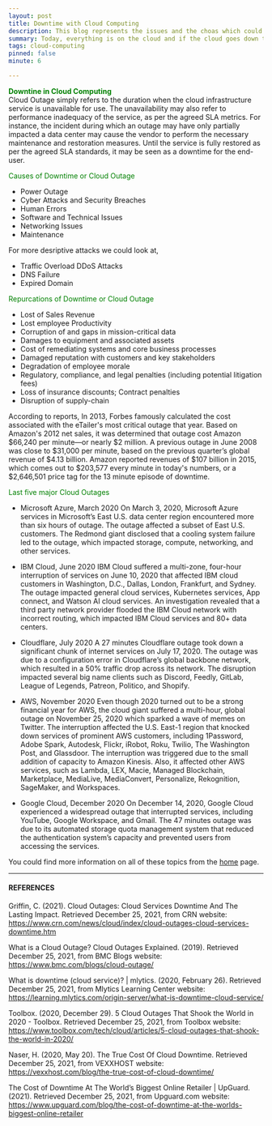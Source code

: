 ```yaml
---
layout: post
title: Downtime with Cloud Computing
description: This blog represents the issues and the choas which could be created because of the downtime of any of the cloud sercies along with the repercations which it comes with.
summary: Today, everything is on the cloud and if the cloud goes down then the internet would go down. This could be the dangerous situation where all the internet goes down with medical sercices and quick response services also. For the context 70% of visible internet is hosted with AWS.
tags: cloud-computing
pinned: false
minute: 6

---
```


<b><span style="color:green">Downtine in Cloud Computing</span></b><br>
Cloud Outage simply refers to the duration when the cloud infrastructure service is unavailable for use. The unavailability may also refer to performance inadequacy of the service, as per the agreed SLA metrics. For instance, the incident during which an outage may have only partially impacted a data center may cause the vendor to perform the necessary maintenance and restoration measures. Until the service is fully restored as per the agreed SLA standards, it may be seen as a downtime for the end-user.

<span style="color:green">Causes of Downtime or Cloud Outage</span>

 - Power Outage
 - Cyber Attacks and Security Breaches
 - Human Errors
 - Software and Technical Issues 
 - Networking Issues
 - Maintenance

For more desriptive attacks we could look at,

 - Traffic Overload DDoS Attacks
 - DNS Failure
 - Expired Domain 


<span style="color:green">Repurcations of Downtime or Cloud Outage</span><br>

 - Lost of Sales Revenue
 - Lost employee Productivity 
 - Corruption of and gaps in mission-critical data
 - Damages to equipment and associated assets
 - Cost of remediating systems and core business processes
 - Damaged reputation with customers and key stakeholders
 - Degradation of employee morale
 - Regulatory, compliance, and legal penalties (including potential litigation fees)
 - Loss of insurance discounts; Contract penalties
 - Disruption of supply-chain


According to reports, In 2013, Forbes famously calculated the cost associated with the eTailer's most critical outage that year. Based on Amazon's 2012 net sales, it was determined that  outage cost Amazon $66,240 per minute—or nearly $2 million. A previous outage in June 2008 was close to $31,000 per minute, based on the previous quarter’s global revenue of $4.13 billion. Amazon reported revenues of $107 billion in 2015, which comes out to $203,577 every minute in today's numbers, or a $2,646,501 price tag for the 13 minute episode of downtime.

<span style="color:green">Last five major Cloud Outages</span><br>

 - Microsoft Azure, March 2020
 On March 3, 2020, Microsoft Azure services in Microsoft’s East U.S. data center region encountered more than six hours of outage. The outage affected a subset of East U.S. customers. The Redmond giant disclosed that a cooling system failure led to the outage, which impacted storage, compute, networking, and other services.

 - IBM Cloud, June 2020
 IBM Cloud suffered a multi-zone, four-hour interruption of services on June 10, 2020 that affected IBM cloud customers in Washington, D.C., Dallas, London, Frankfurt, and Sydney. The outage impacted general cloud services, Kubernetes services, App connect, and Watson AI cloud services. An investigation revealed that a third party network provider flooded the IBM Cloud network with incorrect routing, which impacted IBM Cloud services and 80+ data centers. 

 - Cloudflare, July 2020
 A 27 minutes Cloudflare outage took down a significant chunk of internet services on July 17, 2020. The outage was due to a configuration error in Cloudflare’s global backbone network, which resulted in a 50% traffic drop across its network. The disruption impacted several big name clients such as Discord, Feedly, GitLab, League of Legends, Patreon, Politico, and Shopify.

 - AWS, November 2020
 Even though 2020 turned out to be a strong financial year for AWS, the cloud giant suffered a multi-hour, global outage on November 25, 2020 which sparked a wave of memes on Twitter. The interruption affected the U.S. East-1 region that knocked down services of prominent AWS customers, including 1Password, Adobe Spark, Autodesk, Flickr, iRobot, Roku, Twilio, The Washington Post, and Glassdoor. The interruption was triggered due to the small addition of capacity to Amazon Kinesis. Also, it affected other AWS services, such as Lambda, LEX, Macie, Managed Blockchain, Marketplace, MediaLive, MediaConvert, Personalize, Rekognition, SageMaker, and Workspaces.

 - Google Cloud, December 2020
 On December 14, 2020, Google Cloud experienced a widespread outage that interrupted services, including YouTube, Google Workspace, and Gmail. The 47 minutes outage was due to its automated storage quota management system that reduced the authentication system’s capacity and prevented users from accessing the services.

You could find more information on all of these topics from the <a href="https://dhruvdoshi.github.io/blog">home</a> page.

---

#### REFERENCES

Griffin, C. (2021). Cloud Outages: Cloud Services Downtime And The Lasting Impact. Retrieved December 25, 2021, from CRN website: https://www.crn.com/news/cloud/index/cloud-outages-cloud-services-downtime.htm

‌What is a Cloud Outage? Cloud Outages Explained. (2019). Retrieved December 25, 2021, from BMC Blogs website: https://www.bmc.com/blogs/cloud-outage/

‌What is downtime (cloud service)? | mlytics. (2020, February 26). Retrieved December 25, 2021, from Mlytics Learning Center website: https://learning.mlytics.com/origin-server/what-is-downtime-cloud-service/

‌Toolbox. (2020, December 29). 5 Cloud Outages That Shook the World in 2020 - Toolbox. Retrieved December 25, 2021, from Toolbox website: https://www.toolbox.com/tech/cloud/articles/5-cloud-outages-that-shook-the-world-in-2020/

‌Naser, H. (2020, May 20). The True Cost Of Cloud Downtime. Retrieved December 25, 2021, from VEXXHOST website: https://vexxhost.com/blog/the-true-cost-of-cloud-downtime/

‌The Cost of Downtime At The World’s Biggest Online Retailer | UpGuard. (2021). Retrieved December 25, 2021, from Upguard.com website: https://www.upguard.com/blog/the-cost-of-downtime-at-the-worlds-biggest-online-retailer

